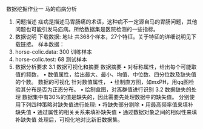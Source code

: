 数据挖掘作业一
马的疝病分析
1. 问题描述
疝病是描述马胃肠痛的术语，这种病不一定源自马的胃肠问题，其他问题也可能引发马疝病。所给数据集是医院检测的一些指标。
2. 数据说明
下载数据: 地址
共368个样本，27个特征。关于特征的详细说明见下载链接。
样本数据：
1. horse-colic.data: 300 训练样本
2. horse-colic.test: 68 测试样本
3. 数据分析要求
3.1 数据可视化和摘要
数据摘要
•	对标称属性，给出每个可能取值的频数，
•	数值属性，给出最大、最小、均值、中位数、四分位数及缺失值的个数。
数据的可视化
针对数值属性，
•	绘制直方图，如mxPH，用qq图检验其分布是否为正态分布。
•	绘制盒图，对离群值进行识别
3.2 数据缺失的处理
数据集中有30%的值是缺失的，因此需要先处理数据中的缺失值。
分别使用下列四种策略对缺失值进行处理:
•	将缺失部分剔除
•	用最高频率值来填补缺失值
•	通过属性的相关关系来填补缺失值
•	通过数据对象之间的相似性来填补缺失值
处理后，可视化地对比新旧数据集。

